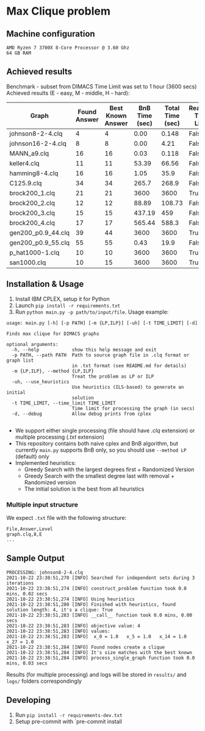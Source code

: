 # Max Clique problem

## Machine configuration
```
AMD Ryzen 7 3700X 8-Core Processor @ 3.60 Ghz
64 GB RAM
```

## Achieved results
Benchmark - subset from DIMACS
Time Limit was set to 1 hour (3600 secs)
Achieved results (E - easy, M - middle, H - hard):

| Graph              	| Found Answer 	| Best Known Answer 	| BnB Time (sec) 	| Total Time (sec) 	| Reached Time Limit 	| Difficult 	|
|--------------------	|--------------	|-------------------	|----------------	|------------------	|--------------------	|-----------	|
| johnson8-2-4.clq   	| 4            	| 4                 	| 0.00           	| 0.148            	| False              	| E         	|
| johnson16-2-4.clq  	| 8            	| 8                 	| 0.00           	| 4.21             	| False              	| E         	|
| MANN_a9.clq        	| 16           	| 16                	| 0.03           	| 0.118            	| False              	| E         	|
| keller4.clq        	| 11           	| 11                	| 53.39          	| 66.56            	| False              	| E         	|
| hamming8-4.clq     	| 16           	| 16                	| 1.05           	| 35.9             	| False              	| E         	|
| C125.9.clq         	| 34           	| 34                	| 265.7          	| 268.9            	| False              	| M         	|
| brock200_1.clq     	| 21           	| 21                	| 3600           	| 3600             	| True               	| M         	|
| brock200_2.clq     	| 12           	| 12                	| 88.89          	| 108.73           	| False              	| M         	|
| brock200_3.clq     	| 15           	| 15                	| 437.19         	| 459              	| False              	| M         	|
| brock200_4.clq     	| 17           	| 17                	| 565.44         	| 588.3            	| False              	| M         	|
| gen200_p0.9_44.clq 	| 39           	| 44                	| 3600           	| 3600             	| True               	| M         	|
| gen200_p0.9_55.clq 	| 55           	| 55                	| 0.43           	| 19.9             	| False              	| M         	|
| p_hat1000-1.clq    	| 10           	| 10                	| 3600           	| 3600             	| True               	| M         	|
| san1000.clq        	| 10           	| 15                	| 3600           	| 3600             	| True               	| M         	|


## Installation & Usage
1. Install IBM CPLEX, setup it for Python
2. Launch `pip install -r requirements.txt`
3. Run `python main.py -p path/to/input/file`. Usage example:
```
usage: main.py [-h] [-p PATH] [-m {LP,ILP}] [-uh] [-t TIME_LIMIT] [-d]

Finds max clique for DIMACS graphs

optional arguments:
  -h, --help            show this help message and exit
  -p PATH, --path PATH  Path to source graph file in .clq format or graph list
                        in .txt format (see README.md for details)
  -m {LP,ILP}, --method {LP,ILP}
                        Treat the problem as LP or ILP
  -uh, --use_heuristics
                        Use heuristics (ILS-based) to generate an initial
                        solution
  -t TIME_LIMIT, --time_limit TIME_LIMIT
                        Time limit for processing the graph (in secs)
  -d, --debug           Allow debug prints from cplex


```
- We support either single processing (file should have *.clq* extension) or multiple processing (*.txt* extension)
- This repository contains both naive cplex and BnB algorithm, but currently `main.py` supports BnB only, so you should use `--method LP` (default) only
- Implemented heuristics:
  - Greedy Search with the largest degrees first + Randomized Version
  - Greedy Search with the smallest degree last with removal + Randomized version
  - The initial solution is the best from all heuristics
### Multiple input structure
  We expect `.txt` file with the following structure:
```
File,Answer,Level
graph.clq,8,E
...
```
## Sample Output
```
PROCESSING: johnson8-2-4.clq
2021-10-22 23:38:51,270 [INFO] Searched for independent sets during 3 iterations
2021-10-22 23:38:51,274 [INFO] construct_problem function took 0.0 mins, 0.02 secs
2021-10-22 23:38:51,274 [INFO] Using heuristics
2021-10-22 23:38:51,280 [INFO] Finished with heuristics, found solution length: 4, it's a clique: True
2021-10-22 23:38:51,283 [INFO] __call__ function took 0.0 mins, 0.00 secs
2021-10-22 23:38:51,283 [INFO] objective value: 4
2021-10-22 23:38:51,283 [INFO] values:
2021-10-22 23:38:51,283 [INFO] 	x_0 = 1.0 	x_5 = 1.0 	x_14 = 1.0 	x_27 = 1.0
2021-10-22 23:38:51,284 [INFO] Found nodes create a clique
2021-10-22 23:38:51,284 [INFO] It's size matches with the best known
2021-10-22 23:38:51,284 [INFO] process_single_graph function took 0.0 mins, 0.03 secs
```
Results (for multiple processing) and logs will be stored in `results/` and `logs/` folders correspondingly
## Developing
1. Run `pip install -r requirements-dev.txt`
2. Setup pre-commit with `pre-commit install
